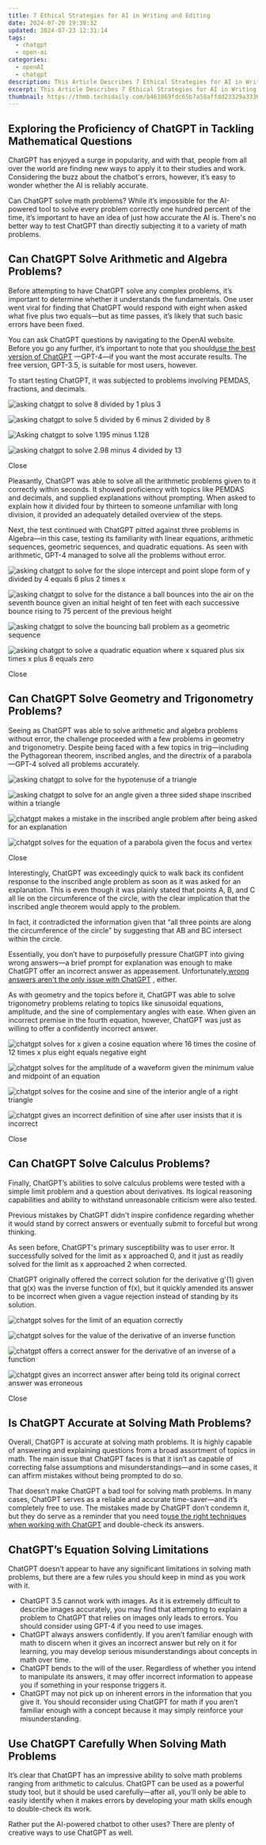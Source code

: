 ```yaml
---
title: 7 Ethical Strategies for AI in Writing and Editing
date: 2024-07-20 19:39:32
updated: 2024-07-23 12:31:14
tags:
  - chatgpt
  - open-ai
categories:
  - openAI
  - chatgpt
description: This Article Describes 7 Ethical Strategies for AI in Writing and Editing
excerpt: This Article Describes 7 Ethical Strategies for AI in Writing and Editing
thumbnail: https://thmb.techidaily.com/b461869fdc65b7a58affdd23329a3336b55cdb42a5e0550c353e9047546c19d2.jpg
---
```


## Exploring the Proficiency of ChatGPT in Tackling Mathematical Questions

 ChatGPT has enjoyed a surge in popularity, and with that, people from all over the world are finding new ways to apply it to their studies and work. Considering the buzz about the chatbot's errors, however, it’s easy to wonder whether the AI is reliably accurate.

 Can ChatGPT solve math problems? While it’s impossible for the AI-powered tool to solve every problem correctly one hundred percent of the time, it’s important to have an idea of just how accurate the AI is. There's no better way to test ChatGPT than directly subjecting it to a variety of math problems.

## Can ChatGPT Solve Arithmetic and Algebra Problems?

 Before attempting to have ChatGPT solve any complex problems, it’s important to determine whether it understands the fundamentals. One user went viral for finding that ChatGPT would respond with eight when asked what five plus two equals—but as time passes, it’s likely that such basic errors have been fixed.

 You can ask ChatGPT questions by navigating to the OpenAI website. Before you go any further, it’s important to note that you should[use the best version of ChatGPT](https://www.makeuseof.com/which-version-of-chatgpt-should-you-use/) —GPT-4—if you want the most accurate results. The free version, GPT-3.5, is suitable for most users, however.

 To start testing ChatGPT, it was subjected to problems involving PEMDAS, fractions, and decimals.

![asking chatgpt to solve 8 divided by 1 plus 3](https://static1.makeuseofimages.com/wordpress/wp-content/uploads/2023/07/arithmetic-1.jpg)

![asking chatgpt to solve 5 divided by 6 minus 2 divided by 8](https://static1.makeuseofimages.com/wordpress/wp-content/uploads/2023/07/arithmetic-2.jpg)

![Asking chatgpt to solve 1.195 minus 1.128](https://static1.makeuseofimages.com/wordpress/wp-content/uploads/2023/07/arithmetic-3.jpg)

![asking chatgpt to solve 2.98 minus 4 divided by 13](https://static1.makeuseofimages.com/wordpress/wp-content/uploads/2023/07/arithmetic-4-1.jpg)

Close

 Pleasantly, ChatGPT was able to solve all the arithmetic problems given to it correctly within seconds. It showed proficiency with topics like PEMDAS and decimals, and supplied explanations without prompting. When asked to explain how it divided four by thirteen to someone unfamiliar with long division, it provided an adequately detailed overview of the steps.

 Next, the test continued with ChatGPT pitted against three problems in Algebra—in this case, testing its familiarity with linear equations, arithmetic sequences, geometric sequences, and quadratic equations. As seen with arithmetic, GPT-4 managed to solve all the problems without error.

![asking chatgpt to solve for the slope intercept and point slope form of y divided by 4 equals 6 plus 2 times x](https://static1.makeuseofimages.com/wordpress/wp-content/uploads/2023/07/algebra-1.jpg)

![asking chatgpt to solve for the distance a ball bounces into the air on the seventh bounce given an initial height of ten feet with each successive bounce rising to 75 percent of the previous height](https://static1.makeuseofimages.com/wordpress/wp-content/uploads/2023/07/algebra-2.jpg)

![asking chatgpt to solve the bouncing ball problem as a geometric sequence](https://static1.makeuseofimages.com/wordpress/wp-content/uploads/2023/07/algebra-3.jpg)

![asking chatgpt to solve a quadratic equation where x squared plus six times x plus 8 equals zero](https://static1.makeuseofimages.com/wordpress/wp-content/uploads/2023/07/algebra-4.jpg)

Close

## Can ChatGPT Solve Geometry and Trigonometry Problems?

 Seeing as ChatGPT was able to solve arithmetic and algebra problems without error, the challenge proceeded with a few problems in geometry and trigonometry. Despite being faced with a few topics in trig—including the Pythagorean theorem, inscribed angles, and the directrix of a parabola—GPT-4 solved all problems accurately.

![asking chatgpt to solve for the hypotenuse of a triangle](https://static1.makeuseofimages.com/wordpress/wp-content/uploads/2023/07/geometry-1.jpg)

![asking chatgpt to solve for an angle given a three sided shape inscribed within a triangle](https://static1.makeuseofimages.com/wordpress/wp-content/uploads/2023/07/geometry-2.jpg)

![chatgpt makes a mistake in the inscribed angle problem after being asked for an explanation](https://static1.makeuseofimages.com/wordpress/wp-content/uploads/2023/07/geometry-3.jpg)

![chatgpt solves for the equation of a parabola given the focus and vertex](https://static1.makeuseofimages.com/wordpress/wp-content/uploads/2023/07/geometry-4.jpg)

Close

 Interestingly, ChatGPT was exceedingly quick to walk back its confident response to the inscribed angle problem as soon as it was asked for an explanation. This is even though it was plainly stated that points A, B, and C all lie on the circumference of the circle, with the clear implication that the inscribed angle theorem would apply to the problem.

 In fact, it contradicted the information given that “all three points are along the circumference of the circle” by suggesting that AB and BC intersect within the circle.

 Essentially, you don’t have to purposefully pressure ChatGPT into giving wrong answers—a brief prompt for explanation was enough to make ChatGPT offer an incorrect answer as appeasement. Unfortunately,[wrong answers aren't the only issue with ChatGPT](https://www.makeuseof.com/openai-chatgpt-biggest-probelms/) , either.

 As with geometry and the topics before it, ChatGPT was able to solve trigonometry problems relating to topics like sinusoidal equations, amplitude, and the sine of complementary angles with ease. When given an incorrect premise in the fourth equation, however, ChatGPT was just as willing to offer a confidently incorrect answer.

![chatgpt solves for x given a cosine equation where 16 times the cosine of 12 times x plus eight equals negative eight](https://static1.makeuseofimages.com/wordpress/wp-content/uploads/2023/07/trig-1.jpg)

![chatgpt solves for the amplitude of a waveform given the minimum value and midpoint of an equation](https://static1.makeuseofimages.com/wordpress/wp-content/uploads/2023/07/trig-2.jpg)

![chatgpt solves for the cosine and sine of the interior angle of a right triangle](https://static1.makeuseofimages.com/wordpress/wp-content/uploads/2023/07/trig-3.jpg)

![chatgpt gives an incorrect definition of sine after user insists that it is incorrect](https://static1.makeuseofimages.com/wordpress/wp-content/uploads/2023/07/trig-4.jpg)

Close

## Can ChatGPT Solve Calculus Problems?

 Finally, ChatGPT’s abilities to solve calculus problems were tested with a simple limit problem and a question about derivatives. Its logical reasoning capabilities and ability to withstand unreasonable criticism were also tested.

 Previous mistakes by ChatGPT didn't inspire confidence regarding whether it would stand by correct answers or eventually submit to forceful but wrong thinking.

 As seen before, ChatGPT's primary susceptibility was to user error. It successfully solved for the limit as x approached 0, and it just as readily solved for the limit as x approached 2 when corrected.

 ChatGPT originally offered the correct solution for the derivative g'(1) given that g(x) was the inverse function of f(x), but it quickly amended its answer to be incorrect when given a vague rejection instead of standing by its solution.

![chatgpt solves for the limit of an equation correctly](https://static1.makeuseofimages.com/wordpress/wp-content/uploads/2023/07/calc-1.jpg)

![chatgpt solves for the value of the derivative of an inverse function](https://static1.makeuseofimages.com/wordpress/wp-content/uploads/2023/07/calc-2.jpg)

![chatgpt offers a correct answer for the derivative of an inverse of a function](https://static1.makeuseofimages.com/wordpress/wp-content/uploads/2023/07/calc-3.jpg)

![chatgpt gives an incorrect answer after being told its original correct answer was erroneous](https://static1.makeuseofimages.com/wordpress/wp-content/uploads/2023/07/calc-4.jpg)

Close

## Is ChatGPT Accurate at Solving Math Problems?

 Overall, ChatGPT is accurate at solving math problems. It is highly capable of answering and explaining questions from a broad assortment of topics in math. The main issue that ChatGPT faces is that it isn’t as capable of correcting false assumptions and misunderstandings—and in some cases, it can affirm mistakes without being prompted to do so.

 That doesn’t make ChatGPT a bad tool for solving math problems. In many cases, ChatGPT serves as a reliable and accurate time-saver—and it’s completely free to use. The mistakes made by ChatGPT don’t condemn it, but they do serve as a reminder that you need to[use the right techniques when working with ChatGPT](https://www.makeuseof.com/how-to-get-best-results-from-chatgpt/) and double-check its answers.

## ChatGPT’s Equation Solving Limitations

 ChatGPT doesn’t appear to have any significant limitations in solving math problems, but there are a few rules you should keep in mind as you work with it.

* ChatGPT 3.5 cannot work with images. As it is extremely difficult to describe images accurately, you may find that attempting to explain a problem to ChatGPT that relies on images only leads to errors. You should consider using GPT-4 if you need to use images.
* ChatGPT always answers confidently. If you aren’t familiar enough with math to discern when it gives an incorrect answer but rely on it for learning, you may develop serious misunderstandings about concepts in math over time.
* ChatGPT bends to the will of the user. Regardless of whether you intend to manipulate its answers, it may offer incorrect information to appease you if something in your response triggers it.
* ChatGPT may not pick up on inherent errors in the information that you give it. You should reconsider using ChatGPT for math if you aren’t familiar enough with a concept because it may simply reinforce your misunderstanding.

## Use ChatGPT Carefully When Solving Math Problems

 It’s clear that ChatGPT has an impressive ability to solve math problems ranging from arithmetic to calculus. ChatGPT can be used as a powerful study tool, but it should be used carefully—after all, you’ll only be able to easily identify when it makes errors by developing your math skills enough to double-check its work.

 Rather put the AI-powered chatbot to other uses? There are plenty of creative ways to use ChatGPT as well.


<ins class="adsbygoogle"
     style="display:block"
     data-ad-format="autorelaxed"
     data-ad-client="ca-pub-7571918770474297"
     data-ad-slot="1223367746"></ins>



<ins class="adsbygoogle"
     style="display:block"
     data-ad-client="ca-pub-7571918770474297"
     data-ad-slot="8358498916"
     data-ad-format="auto"
     data-full-width-responsive="true"></ins>
